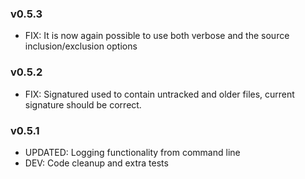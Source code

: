### v0.5.3
- FIX: It is now again possible to use both verbose and the source inclusion/exclusion options

### v0.5.2 
- FIX: Signatured used to contain untracked and older files, current signature
should be correct.

### v0.5.1
- UPDATED: Logging functionality from command line
- DEV: Code cleanup and extra tests